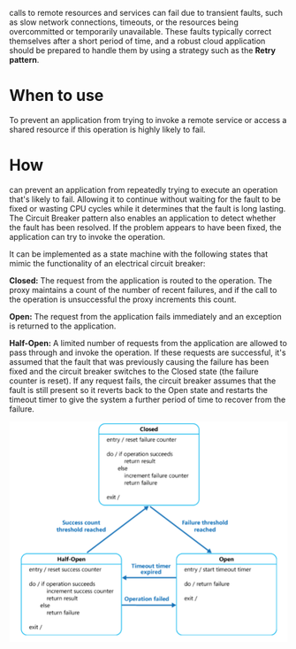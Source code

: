 calls to remote resources and services can fail due to transient faults, such as slow network connections, timeouts, or the resources being overcommitted or temporarily unavailable. These faults typically correct themselves after a short period of time, and a robust cloud application should be prepared to handle them by using a strategy such as the **Retry pattern**.

# When to use
To prevent an application from trying to invoke a remote service or access a shared resource if this operation is highly likely to fail.
# How
can prevent an application from repeatedly trying to execute an operation that's likely to fail. Allowing it to continue without waiting for the fault to be fixed or wasting CPU cycles while it determines that the fault is long lasting. The Circuit Breaker pattern also enables an application to detect whether the fault has been resolved. If the problem appears to have been fixed, the application can try to invoke the operation.

It can be implemented as a state machine with the following states that mimic the functionality of an electrical circuit breaker:

**Closed:** The request from the application is routed to the operation. The proxy maintains a count of the number of recent failures, and if the call to the operation is unsuccessful the proxy increments this count.

**Open:** The request from the application fails immediately and an exception is returned to the application.

**Half-Open:** A limited number of requests from the application are allowed to pass through and invoke the operation. If these requests are successful, it's assumed that the fault that was previously causing the failure has been fixed and the circuit breaker switches to the Closed state (the failure counter is reset). If any request fails, the circuit breaker assumes that the fault is still present so it reverts back to the Open state and restarts the timeout timer to give the system a further period of time to recover from the failure.

![picture 3](../../../images/500a3810e5b7b3a7942037e3c1bd6e0415986405b84113b7ddb97b7ca92a33bb.png)  



